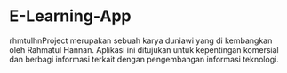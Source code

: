 # E-Learning-App
rhmtulhnProject merupakan sebuah karya duniawi yang di kembangkan oleh Rahmatul Hannan. Aplikasi ini ditujukan untuk kepentingan komersial dan berbagi informasi terkait dengan pengembangan informasi teknologi.

